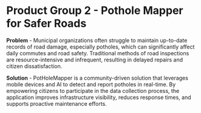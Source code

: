 # Product Group 2 - Pothole Mapper for Safer Roads 

**Problem** - Municipal organizations often struggle to maintain up-to-date records of road damage, especially potholes, which can significantly affect daily commutes and road safety. Traditional methods of road inspections are resource-intensive and infrequent, resulting in delayed repairs and citizen dissatisfaction.


**Solution** - PotHoleMapper is a community-driven solution that leverages mobile devices and AI to detect and report potholes in real-time. By empowering citizens to participate in the data collection process, the application improves infrastructure visibility, reduces response times, and supports proactive maintenance efforts.
